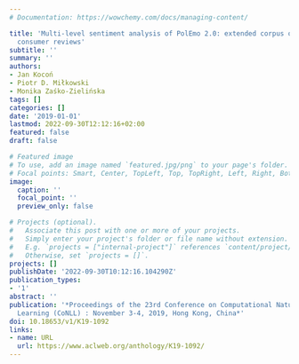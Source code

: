 ```yaml
---
# Documentation: https://wowchemy.com/docs/managing-content/

title: 'Multi-level sentiment analysis of PolEmo 2.0: extended corpus of multi-domain
  consumer reviews'
subtitle: ''
summary: ''
authors:
- Jan Kocoń
- Piotr D. Miłkowski
- Monika Zaśko-Zielińska
tags: []
categories: []
date: '2019-01-01'
lastmod: 2022-09-30T12:12:16+02:00
featured: false
draft: false

# Featured image
# To use, add an image named `featured.jpg/png` to your page's folder.
# Focal points: Smart, Center, TopLeft, Top, TopRight, Left, Right, BottomLeft, Bottom, BottomRight.
image:
  caption: ''
  focal_point: ''
  preview_only: false

# Projects (optional).
#   Associate this post with one or more of your projects.
#   Simply enter your project's folder or file name without extension.
#   E.g. `projects = ["internal-project"]` references `content/project/deep-learning/index.md`.
#   Otherwise, set `projects = []`.
projects: []
publishDate: '2022-09-30T10:12:16.104290Z'
publication_types:
- '1'
abstract: ''
publication: '*Proceedings of the 23rd Conference on Computational Natural Language
  Learning (CoNLL) : November 3-4, 2019, Hong Kong, China*'
doi: 10.18653/v1/K19-1092
links:
- name: URL
  url: https://www.aclweb.org/anthology/K19-1092/
---
```

